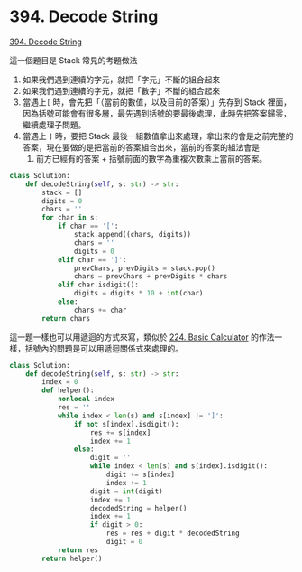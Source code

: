 # 394. Decode String

[394. Decode String](https://leetcode.com/problems/decode-string/)

這一個題目是 Stack 常見的考題做法

1. 如果我們遇到連續的字元，就把「字元」不斷的組合起來
2. 如果我們遇到連續的字元，就把「數字」不斷的組合起來
3. 當遇上`[` 時，會先把「（當前的數值，以及目前的答案）」先存到 Stack 裡面，因為括號可能會有很多層，最先遇到括號的要最後處理，此時先把答案歸零，繼續處理子問題。
4. 當遇上 `]` 時，要把 Stack 最後一組數值拿出來處理，拿出來的會是之前完整的答案，現在要做的是把當前的答案組合出來，當前的答案的組法會是
   1. 前方已經有的答案 + 括號前面的數字為重複次數乘上當前的答案。

```python
class Solution:
    def decodeString(self, s: str) -> str:
        stack = []
        digits = 0
        chars = ''
        for char in s:
            if char == '[':
                stack.append((chars, digits))
                chars = ''
                digits = 0
            elif char == ']':
                prevChars, prevDigits = stack.pop()
                chars = prevChars + prevDigits * chars
            elif char.isdigit():
                digits = digits * 10 + int(char)
            else:
                chars += char
        return chars
```

這一題一樣也可以用遞迴的方式來寫，類似於 [224. Basic Calculator](../../classic-problems/calculator/basic-calculator.md) 的作法一樣，括號內的問題是可以用遞迴關係式來處理的。

```python
class Solution:
    def decodeString(self, s: str) -> str:
        index = 0
        def helper():
            nonlocal index
            res = ''
            while index < len(s) and s[index] != ']':
                if not s[index].isdigit():
                    res += s[index]
                    index += 1
                else:
                    digit = ''
                    while index < len(s) and s[index].isdigit():
                        digit += s[index]
                        index += 1
                    digit = int(digit)
                    index += 1
                    decodedString = helper()
                    index += 1
                    if digit > 0:
                        res = res + digit * decodedString
                        digit = 0
            return res
        return helper()
```


